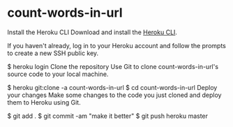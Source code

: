 # count-words-in-url
Install the Heroku CLI
Download and install the [Heroku CLI](https://devcenter.heroku.com/articles/heroku-command-line).

If you haven't already, log in to your Heroku account and follow the prompts to create a new SSH public key.

$ heroku login
Clone the repository
Use Git to clone count-words-in-url's source code to your local machine.

$ heroku git:clone -a count-words-in-url 
$ cd count-words-in-url
Deploy your changes
Make some changes to the code you just cloned and deploy them to Heroku using Git.

$ git add .
$ git commit -am "make it better"
$ git push heroku master
